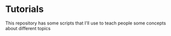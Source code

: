 # Tutorials
This repository has some scripts that I'll use to teach people some concepts about different topics
